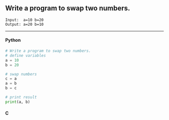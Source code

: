 ## Write a program to swap two numbers.

```
Input:  a=10 b=20
Output: a=20 b=10
```

---

<CodeBlock slots="heading, code" repeat="2" languages="Python, C" />

#### Python

```python
# Write a program to swap two numbers.
# define variables
a = 10
b = 20

# swap numbers
c = a
a = b
b = c

# print result
print(a, b)
```

#### C

```c

```
